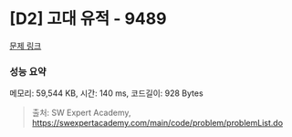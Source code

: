 # [D2] 고대 유적 - 9489 

[문제 링크](https://swexpertacademy.com/main/code/problem/problemDetail.do?contestProbId=AXAd8-d6MRoDFARP) 

### 성능 요약

메모리: 59,544 KB, 시간: 140 ms, 코드길이: 928 Bytes



> 출처: SW Expert Academy, https://swexpertacademy.com/main/code/problem/problemList.do